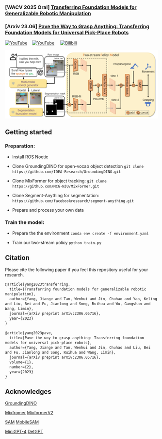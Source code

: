 ### [WACV 2025 Oral] [Transferring Foundation Models for Generalizable Robotic Manipulation](https://arxiv.org/pdf/2306.05716)
### [Arxiv 23.06] [Pave the Way to Grasp Anything: Transferring Foundation Models for Universal Pick-Place Robots](https://arxiv.org/abs/2306.05716v1)
[![YouTube](https://badges.aleen42.com/src/youtube.svg)](https://www.youtube.com/watch?v=MAcUPFBfRIw)&nbsp;&nbsp;&nbsp;&nbsp;[![YouTube](https://badges.aleen42.com/src/youtube.svg)](https://www.youtube.com/watch?v=1m9wNzfp_4E&t=1s)&nbsp;&nbsp;&nbsp;&nbsp; <a href="https://www.bilibili.com/video/BV178411Z7H2/?spm_id_from=333.337.search-card.all.click&vd_source=6ef02624a258fc3bb2d549db99686bc9"><img src="https://upload.wikimedia.org/wikipedia/en/b/b7/Bilibili_logo.svg" alt="Bilibili" width="50"></a>


![caps](./frame_work.png)

## Getting started

### Preparation:
- Install ROS Noetic

- Clone GroundingDINO for open-vocab object detection
`git clone https://github.com/IDEA-Research/GroundingDINO.git`

- Clone MixFormer for object tracking:
`git clone https://github.com/MCG-NJU/MixFormer.git`

- Clone Segment-Anything for segmentation:
`https://github.com/facebookresearch/segment-anything.git`

- Prepare and process your own data

### Train the model:

- Prepare the the environment
`
conda env create -f environment.yaml
`

- Train our two-stream policy
`
python train.py
`
## Citation
Please cite the following paper if you feel this repository useful for your research.
```
@article{yang2023transferring,
  title={Transferring foundation models for generalizable robotic manipulation},
  author={Yang, Jiange and Tan, Wenhui and Jin, Chuhao and Yao, Keling and Liu, Bei and Fu, Jianlong and Song, Ruihua and Wu, Gangshan and Wang, Limin},
  journal={arXiv preprint arXiv:2306.05716},
  year={2023}
}

@article{yang2023pave,
  title={Pave the way to grasp anything: Transferring foundation models for universal pick-place robots},
  author={Yang, Jiange and Tan, Wenhui and Jin, Chuhao and Liu, Bei and Fu, Jianlong and Song, Ruihua and Wang, Limin},
  journal={arXiv preprint arXiv:2306.05716},
  volume={1},
  number={2},
  year={2023}
}
```
## Acknowledges
[GroundingDINO](https://github.com/IDEA-Research/GroundingDINO) 

[Mixfromer](https://github.com/MCG-NJU/MixFormer)  [MixformerV2](https://github.com/MCG-NJU/MixFormerV2) 

[SAM](https://github.com/facebookresearch/segment-anything) [MobileSAM](https://github.com/ChaoningZhang/MobileSAM)

[MiniGPT-4](https://github.com/Vision-CAIR/MiniGPT-4) [DetGPT](https://github.com/OptimalScale/DetGPT)
